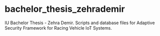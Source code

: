 # bachelor_thesis_zehrademir
IU Bachelor Thesis - Zehra Demir. Scripts and database files for Adaptive Security Framework for Racing Vehicle IoT Systems.
